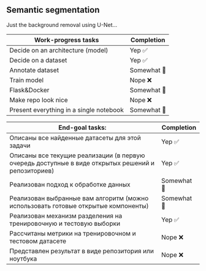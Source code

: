 ## Semantic segmentation
Just the background removal using U-Net...

| Work-progress tasks                     | Completion |
| --------------------------------------- | ---------- |
| Decide on an architecture (model)       | Yep ✅      |
| Decide on a dataset                     | Yep ✅      |
| Annotate dataset                        | Somewhat 💭 |
| Train model                             | Nope ❌     |
| Flask&Docker                            | Somewhat 💭 |
| Make repo look nice                     | Nope ❌     |
| Present everything in a single notebook | Somewhat 💭 |


| End-goal tasks:                                                                                    | Completion |
| -------------------------------------------------------------------------------------------------- | ---------- |
| Описаны все найденные датасеты для этой задачи                                                     | Yep ✅      |
| Описаны все текущие реализации (в первую очередь доступные в виде открытых решений и репозиториев) | Yep ✅      |
| Реализован подход к обработке данных                                                               | Somewhat 💭 |
| Реализован выбранные вам алгоритм (можно использовать готовые открытые компоненты)                 | Somewhat 💭 |
| Реализован механизм разделения на тренировочную и тестовую выборки                                 | Yep ✅      |
| Рассчитаны метрики на тренировочном и тестовом датасете                                            | Nope ❌     |
| Представлен результат в виде репозитория или ноутбука                                              | Nope ❌     |